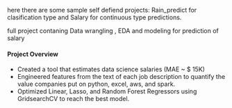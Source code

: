 here there are some sample self defiend projects:
Rain_predict for clasification type
and Salary for continuous type predictions.


full project contaning  Data wrangling , EDA and modeling for prediction of salary 
#### Project Overview
  * Created a tool that estimates data science salaries (MAE ~ $ 15K) 
  * Engineered features from the text of each job description to quantify the value companies put on python, excel, aws, and spark.
  * Optimized Linear, Lasso, and Random Forest Regressors using GridsearchCV to reach the best model.
    

